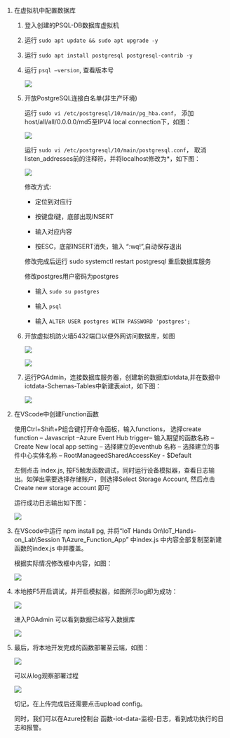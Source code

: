 1.  在虚拟机中配置数据库

    1.  登入创建的PSQL-DB数据库虚拟机

    2.  运行 `sudo apt update && sudo apt upgrade -y`

    3.  运行 `sudo apt install postgresql postgresql-contrib -y`

    4.  运行 `psql –version`, 查看版本号

        ![](media/e4b297c97a7b3dd9f2083e1a3ddffd61.png)

    5.  开放PostgreSQL连接白名单(非生产环境)

        运行 `sudo vi /etc/postgresql/10/main/pg_hba.conf`，
        添加 host/all/all/0.0.0.0/md5至IPV4 local connection下，如图：

        ![](media/2d72e12e4d253ef80e0da24e53c6a1d3.png)

        运行 `sudo vi /etc/postgresql/10/main/postgresql.conf`，
        取消listen_addresses前的注释符，并将localhost修改为\*，如下图：

        ![](media/372ac9556a8c376c94fef74d1b0f16cd.png)

        修改方式:

        -   定位到对应行

        -   按键盘i键，底部出现INSERT

        -   输入对应内容

        -   按ESC，底部INSERT消失，输入 “:wq!”,自动保存退出

        修改完成后运行 sudo systemctl restart postgresql 重启数据库服务

        修改postgres用户密码为postgres

        -   输入 `sudo su postgres`

        -   输入 `psql`

        -   输入 `ALTER USER postgres WITH PASSWORD 'postgres';`

    1.  开放虚拟机防火墙5432端口以便外网访问数据库，如图

        ![](media/f354bc5054e48be9ae3a83c203a7043a.png)

        ![](media/7f27265dceea69d6ff13a377590ffb7e.png)

    2.  运行PGAdmin，连接数据库服务器，创建新的数据库iotdata,并在数据中iotdata-Schemas-Tables中新建表aiot，如下图：

        ![](media/bea9f282735202408a65d00cf405fda0.png)

1.  在VScode中创建Function函数

    使用Ctrl+Shift+P组合键打开命令面板，输入functions， 选择create function –
    Javascript –Azure Event Hub trigger– 输入期望的函数名称 – Create New local
    app setting – 选择建立的eventhub 名称 – 选择建立的事件中心实体名称 –
    RootManageedSharedAccessKey - \$Default

    左侧点击 index.js,
    按F5触发函数调试，同时运行设备模拟器，查看日志输出。如弹出需要选择存储账户，则选择Select
    Storage Account, 然后点击Create new storage account 即可

    运行成功日志输出如下图：

    ![](media/32d035d5de560524f6f7828845a3222a.png)

2.  在VScode中运行 npm install pg, 并将“IoT Hands On\\IoT_Hands-on_Lab\\Session
    1\\Azure_Function_App” 中index.js 中内容全部复制至新建函数的index.js
    中并覆盖。

    根据实际情况修改框中内容，如图：

    ![](media/eba7f1b44ca35cdc37b1560e1a3dccc5.png)

3.  本地按F5开启调试，并开启模拟器，如图所示log即为成功：

    ![](media/ba5b531f5a07bcec00d8f24f342ccc9a.png)

    进入PGAdmin 可以看到数据已经写入数据库

    ![](media/f12865e74f78c16533bd6690b27e9882.png)

4.  最后，将本地开发完成的函数部署至云端，如图：

    ![](media/96289e3325ff5df0b5090e9361757935.png)

    可以从log观察部署过程

    ![](media/bf20c49528111862b4346e575f767797.png)

    切记，在上传完成后还需要点击upload config。

    同时，我们可以在Azure控制台
    函数-iot-data-监视-日志，看到成功执行的日志和报警。
